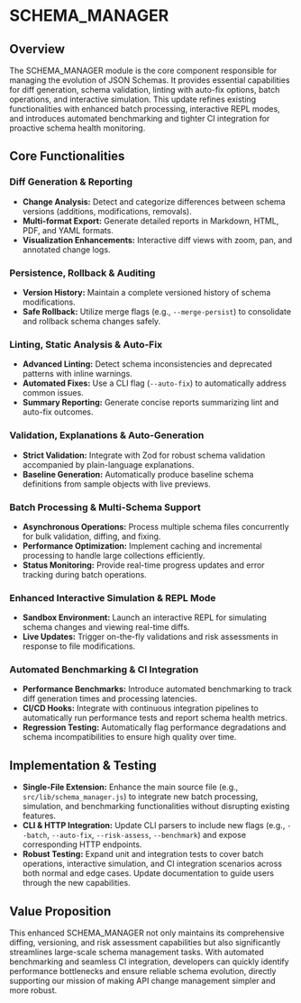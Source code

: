 # SCHEMA_MANAGER

## Overview
The SCHEMA_MANAGER module is the core component responsible for managing the evolution of JSON Schemas. It provides essential capabilities for diff generation, schema validation, linting with auto-fix options, batch operations, and interactive simulation. This update refines existing functionalities with enhanced batch processing, interactive REPL modes, and introduces automated benchmarking and tighter CI integration for proactive schema health monitoring.

## Core Functionalities

### Diff Generation & Reporting
- **Change Analysis:** Detect and categorize differences between schema versions (additions, modifications, removals).
- **Multi-format Export:** Generate detailed reports in Markdown, HTML, PDF, and YAML formats.
- **Visualization Enhancements:** Interactive diff views with zoom, pan, and annotated change logs.

### Persistence, Rollback & Auditing
- **Version History:** Maintain a complete versioned history of schema modifications.
- **Safe Rollback:** Utilize merge flags (e.g., `--merge-persist`) to consolidate and rollback schema changes safely.

### Linting, Static Analysis & Auto-Fix
- **Advanced Linting:** Detect schema inconsistencies and deprecated patterns with inline warnings.
- **Automated Fixes:** Use a CLI flag (`--auto-fix`) to automatically address common issues.
- **Summary Reporting:** Generate concise reports summarizing lint and auto-fix outcomes.

### Validation, Explanations & Auto-Generation
- **Strict Validation:** Integrate with Zod for robust schema validation accompanied by plain-language explanations.
- **Baseline Generation:** Automatically produce baseline schema definitions from sample objects with live previews.

### Batch Processing & Multi-Schema Support
- **Asynchronous Operations:** Process multiple schema files concurrently for bulk validation, diffing, and fixing.
- **Performance Optimization:** Implement caching and incremental processing to handle large collections efficiently.
- **Status Monitoring:** Provide real-time progress updates and error tracking during batch operations.

### Enhanced Interactive Simulation & REPL Mode
- **Sandbox Environment:** Launch an interactive REPL for simulating schema changes and viewing real-time diffs.
- **Live Updates:** Trigger on-the-fly validations and risk assessments in response to file modifications.

### Automated Benchmarking & CI Integration
- **Performance Benchmarks:** Introduce automated benchmarking to track diff generation times and processing latencies.
- **CI/CD Hooks:** Integrate with continuous integration pipelines to automatically run performance tests and report schema health metrics.
- **Regression Testing:** Automatically flag performance degradations and schema incompatibilities to ensure high quality over time.

## Implementation & Testing
- **Single-File Extension:** Enhance the main source file (e.g., `src/lib/schema_manager.js`) to integrate new batch processing, simulation, and benchmarking functionalities without disrupting existing features.
- **CLI & HTTP Integration:** Update CLI parsers to include new flags (e.g., `--batch`, `--auto-fix`, `--risk-assess`, `--benchmark`) and expose corresponding HTTP endpoints.
- **Robust Testing:** Expand unit and integration tests to cover batch operations, interactive simulation, and CI integration scenarios across both normal and edge cases. Update documentation to guide users through the new capabilities.

## Value Proposition
This enhanced SCHEMA_MANAGER not only maintains its comprehensive diffing, versioning, and risk assessment capabilities but also significantly streamlines large-scale schema management tasks. With automated benchmarking and seamless CI integration, developers can quickly identify performance bottlenecks and ensure reliable schema evolution, directly supporting our mission of making API change management simpler and more robust.
